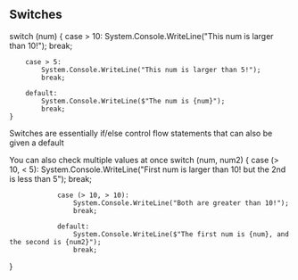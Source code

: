 ## Switches
switch (num)
   {
        case > 10:
            System.Console.WriteLine("This num is larger than 10!");
            break;

        case > 5:
            System.Console.WriteLine("This num is larger than 5!");
            break;

        default:
            System.Console.WriteLine($"The num is {num}");
            break;
    }

Switches are essentially if/else control flow statements that can also be given a default

You can also check multiple values at once
switch (num, num2)
{
     case (> 10, < 5):
                    System.Console.WriteLine("First num is larger than 10! but the 2nd is less than 5");
                    break;

                case (> 10, > 10):
                    System.Console.WriteLine("Both are greater than 10!");
                    break;

                default:
                    System.Console.WriteLine($"The first num is {num}, and the second is {num2}");
                    break;
}